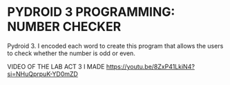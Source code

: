 # PYDROID 3 PROGRAMMING: NUMBER CHECKER
Pydroid 3. I encoded each word to create this program that allows the users to check whether the number is odd or even.

VIDEO OF THE LAB ACT 3 I MADE https://youtu.be/8ZxP41LkiN4?si=NHuQprpuK-YD0mZD
